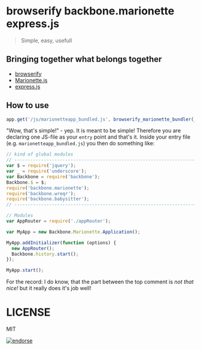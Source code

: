 # browserify backbone.marionette express.js

> Simple, easy, usefull

## Bringing together what belongs together

* [browserify](https://github.com/substack/node-browserify)
* [Marionette.js](https://github.com/marionettejs/backbone.marionette)
* [express.js](https://github.com/visionmedia/express)

## How to use

```javascript
app.get('/js/marionetteapp_bundled.js', browserify_marionette_bundler(__dirname+'/protected/javascripts/src/marionetteapp.js'));
```

"Wow, that's simple!" - yep. It is meant to be simple! Therefore you are declaring one JS-file as your `entry` point and that's it.
Inside your entry file (e.g. `marionetteapp_bundled.js`) you then do something like:

```javascript
// kind of global modules
// -----------------------------------------------------------------------------
var $ = require('jquery');
var _ = require('underscore');
var Backbone = require('backbone');
Backbone.$ = $;
require('backbone.marionette');
require('backbone.wreqr');
require('backbone.babysitter');
// -----------------------------------------------------------------------------

// Modules
var AppRouter = require('./appRouter');

var MyApp = new Backbone.Marionette.Application();

MyApp.addInitializer(function (options) {
  new AppRouter();
  Backbone.history.start();
});

MyApp.start();
```

For the record: I do know, that the part between the top comment is *not that nice!* but it really does it's job well!

# LICENSE

MIT

[![endorse](https://api.coderwall.com/johannesboyne/endorsecount.png)](https://coderwall.com/johannesboyne)
